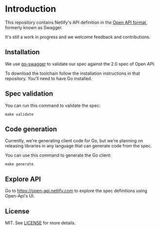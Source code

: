 # Introduction

This repository contains Netlify's API definition in the [Open API format](https://github.com/OAI/OpenAPI-Specification/blob/master/versions/2.0.md), formerly known as Swagger.

It's still a work in progress and we welcome feedback and contributions.

## Installation

We use [go-swagger](https://github.com/go-swagger/go-swagger) to validate our spec against the 2.0 spec of Open API.

To download the toolchain follow the installation instructions in that repository. You'll need to have Go installed.

## Spec validation

You can run this command to validate the spec:

	make validate

## Code generation

Currently, we're generating client code for Go, but we're planning on releasing libraries in any language that can generate code from the spec.

You can use this command to generate the Go client:

	make generate

## Explore API

Go to https://open-api.netlify.com to explore the spec definitions using Open-Api's UI.

## License

MIT. See [LICENSE](LICENSE) for more details.
